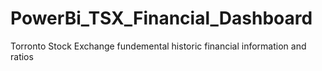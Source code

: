 # PowerBi_TSX_Financial_Dashboard
Torronto Stock Exchange fundemental historic financial information and ratios
